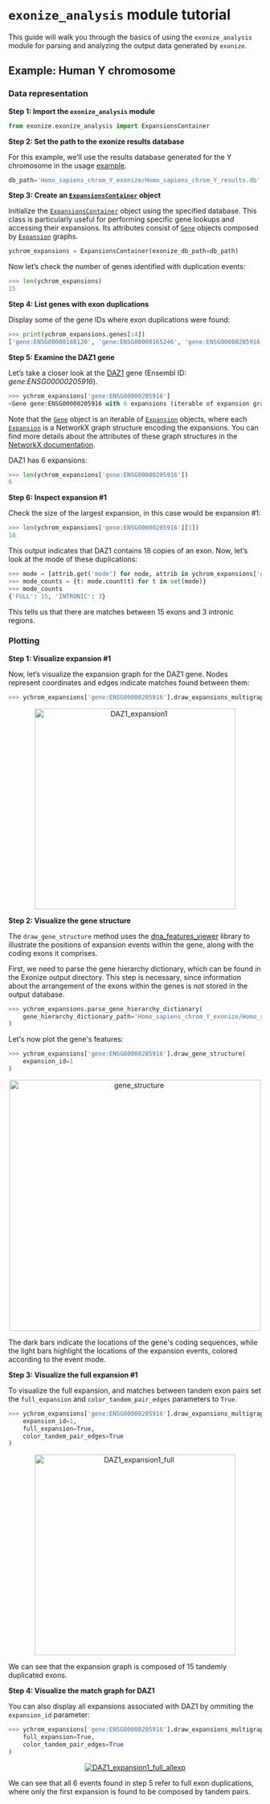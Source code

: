 `exonize_analysis` module tutorial
============

This guide will walk you through the basics of using the `exonize_analysis` module for parsing and analyzing the output data generated by `exonize`.

## Example: Human Y chromosome

### Data representation
**Step 1: Import the `exonize_analysis` module**

```python
from exonize.exonize_analysis import ExpansionsContainer
```
**Step 2: Set the path to the exonize results database**

For this example, we’ll use the results database generated for the Y chromosome in the usage [example](https://msarrias.github.io/exonize/usage/#example-human-y-chromosome).

```python
db_path='Homo_sapiens_chrom_Y_exonize/Homo_sapiens_chrom_Y_results.db'
```
**Step 3: Create an [`ExpansionsContainer`](https://msarrias.github.io/exonize/exonize_analysis/#exonize.exonize_analysis.ExpansionsContainer) object** 

Initialize the [`ExpansionsContainer`](https://msarrias.github.io/exonize/exonize_analysis/#exonize.exonize_analysis.ExpansionsContainer) object using the specified database. This class is particularly useful for performing specific gene lookups and accessing their expansions. Its attributes consist of [`Gene`](https://msarrias.github.io/exonize/exonize_analysis/#exonize.exonize_analysis.Gene) objects composed by [`Expansion`](https://msarrias.github.io/exonize/exonize_analysis/#exonize.exonize_analysis.Expansion) graphs.


```python
ychrom_expansions = ExpansionsContainer(exonize_db_path=db_path)
```

Now let’s check the number of genes identified with duplication events:

```python
>>> len(ychrom_expansions)
15
```

**Step 4: List genes with exon duplications**

Display some of the gene IDs where exon duplications were found:

```python
>>> print(ychrom_expansions.genes[:4])
['gene:ENSG00000188120', 'gene:ENSG00000165246', 'gene:ENSG00000205916', 'gene:ENSG00000205944']
```

**Step 5: Examine the DAZ1 gene**

Let’s take a closer look at the [DAZ1](https://en.wikipedia.org/wiki/DAZ1) gene (Ensembl ID: _gene:ENSG00000205916_).
```python
>>> ychrom_expansions['gene:ENSG00000205916']
<Gene gene:ENSG00000205916 with 6 expansions (iterable of expansion graphs)>
```
Note that the [`Gene`](https://msarrias.github.io/exonize/exonize_analysis/#exonize.exonize_analysis.Gene) object is an iterable of [`Expansion`](https://msarrias.github.io/exonize/exonize_analysis/#exonize.exonize_analysis.Expansion) objects, where each [`Expansion`](https://msarrias.github.io/exonize/exonize_analysis/#exonize.exonize_analysis.Expansion) is a NetworkX graph structure encoding the expansions. You can find more details about the attributes of these graph structures in the [NetworkX documentation](https://networkx.org/documentation/stable/reference/classes/graph.html).


DAZ1 has 6 expansions:

```python
>>> len(ychrom_expansions['gene:ENSG00000205916'])
6
```

**Step 6: Inspect expansion #1**

Check the size of the largest expansion, in this case would be expansion #1:

```python
>>> len(ychrom_expansions['gene:ENSG00000205916'][1])
18
```

This output indicates that DAZ1 contains 18 copies of an exon. Now, let’s look at the mode of these duplications:

```python
>>> mode = [attrib.get('mode') for node, attrib in ychrom_expansions['gene:ENSG00000205916'][1].nodes(data=True)]
>>> mode_counts = {t: mode.count(t) for t in set(mode)}
>>> mode_counts
{'FULL': 15, 'INTRONIC': 3}
```
This tells us that there are matches between 15 exons and 3 intronic regions. 


### Plotting
**Step 1: Visualize expansion #1**

Now, let’s visualize the expansion graph for the DAZ1 gene. Nodes represent coordinates and edges indicate matches found between them:

```python
>>> ychrom_expansions['gene:ENSG00000205916'].draw_expansions_multigraph(expansion_id=1)
```

<div style="text-align: center;">
    <a href="https://github.com/msarrias/exonize/blob/main/figures/DAZ1_expansion1.png" target="_blank">
        <img src="https://github.com/msarrias/exonize/raw/main/figures/DAZ1_expansion1.png" alt="DAZ1_expansion1"  width="400">
    </a>
</div>

**Step 2: Visualize the gene structure**

The `draw_gene_structure` method uses the [dna_features_viewer](https://edinburgh-genome-foundry.github.io/DnaFeaturesViewer/) library to illustrate the positions of expansion events within the gene, along with the coding exons it comprises.

First, we need to parse the gene hierarchy dictionary, which can be found in the Exonize output directory. This step is necessary, since information about the arrangement of the exons within the genes is not stored in the output database.

```python
>>> ychrom_expansions.parse_gene_hierarchy_dictionary(
    gene_hierarchy_dictionary_path='Homo_sapiens_chrom_Y_exonize/Homo_sapiens_chrom_Y_gene_hierarchy.pkl'
)
```
Let's now plot the gene's features:

```python
>>> ychrom_expansions['gene:ENSG00000205916'].draw_gene_structure(
    expansion_id=1
)
```
<div style="text-align: center;">
    <a href="https://github.com/msarrias/exonize/blob/main/figures/gene_structure.png" target="_blank">
        <img src="https://github.com/msarrias/exonize/raw/main/figures/gene_structure.png" alt="gene_structure"  width="500">
    </a>
</div>

The dark bars indicate the locations of the gene's coding sequences, while the light bars highlight the locations of the expansion events, colored according to the event mode.

**Step 3: Visualize the full expansion #1**

To visualize the full expansion, and matches between tandem exon pairs set the `full_expansion` and `color_tandem_pair_edges` parameters to `True`.

```python
>>> ychrom_expansions['gene:ENSG00000205916'].draw_expansions_multigraph(
    expansion_id=1,
    full_expansion=True,
    color_tandem_pair_edges=True
)
```

<div style="text-align: center;">
    <a href="https://github.com/msarrias/exonize/blob/main/figures/DAZ1_expansion1_full.png" target="_blank">
        <img src="https://github.com/msarrias/exonize/raw/main/figures/DAZ1_expansion1_full.png" alt="DAZ1_expansion1_full"  width="400">
    </a>
</div>

We can see that the expansion graph is composed of 15 tandemly duplicated exons.

**Step 4: Visualize the match graph for DAZ1**

You can also display all expansions associated with DAZ1 by ommiting the `expansion_id` parameter:

```python
>>> ychrom_expansions['gene:ENSG00000205916'].draw_expansions_multigraph(
    full_expansion=True,
    color_tandem_pair_edges=True
)
```

<div style="text-align: center;">
    <a href="https://github.com/msarrias/exonize/blob/main/figures/DAZ1_expansion1_full_allexp.png" target="_blank"  width="700">
        <img src="https://github.com/msarrias/exonize/raw/main/figures/DAZ1_expansion1_full_allexp.png" alt="DAZ1_expansion1_full_allexp" >
    </a>
</div>

We can see that all 6 events found in step 5 refer to full exon duplications, where only the first expansion is found to be composed by tandem pairs.